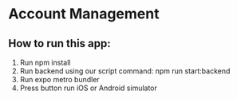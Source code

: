 # Account Management

## How to run this app:

<ol>
  <li>Run npm install</li>
  <li>Run backend using our script command: npm run start:backend</li>
  <li>Run expo metro bundler</li>
  <li>Press button run iOS or Android simulator</li>
</ol>

